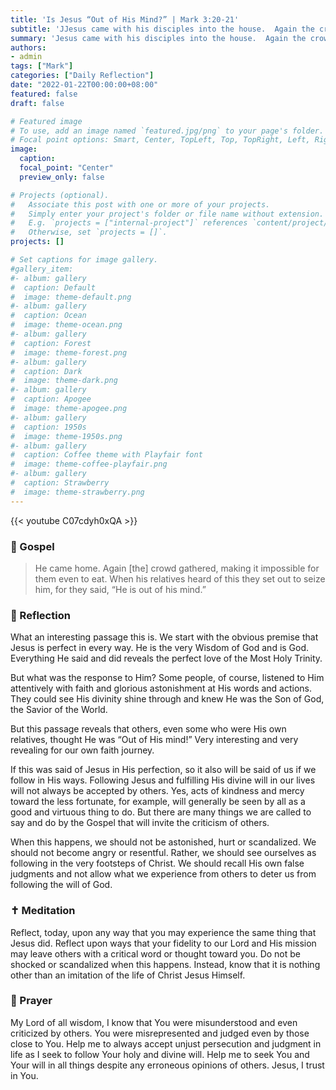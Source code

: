 ```yaml
---
title: 'Is Jesus “Out of His Mind?” | Mark 3:20-21'
subtitle: 'JJesus came with his disciples into the house.  Again the crowd gathered, making it impossible for them even to eat.  When his relatives heard of this they set out to seize him, for they said, “He is out of his mind.” Mark 3:20-21'
summary: 'Jesus came with his disciples into the house.  Again the crowd gathered, making it impossible for them even to eat.  When his relatives heard of this they set out to seize him, for they said, “He is out of his mind.” Mark 3:20-21'
authors:
- admin
tags: ["Mark"]
categories: ["Daily Reflection"]
date: "2022-01-22T00:00:00+08:00"
featured: false
draft: false

# Featured image
# To use, add an image named `featured.jpg/png` to your page's folder.
# Focal point options: Smart, Center, TopLeft, Top, TopRight, Left, Right, BottomLeft, Bottom, BottomRight
image:
  caption:
  focal_point: "Center"
  preview_only: false

# Projects (optional).
#   Associate this post with one or more of your projects.
#   Simply enter your project's folder or file name without extension.
#   E.g. `projects = ["internal-project"]` references `content/project/deep-learning/index.md`.
#   Otherwise, set `projects = []`.
projects: []

# Set captions for image gallery.
#gallery_item:
#- album: gallery
#  caption: Default
#  image: theme-default.png
#- album: gallery
#  caption: Ocean
#  image: theme-ocean.png
#- album: gallery
#  caption: Forest
#  image: theme-forest.png
#- album: gallery
#  caption: Dark
#  image: theme-dark.png
#- album: gallery
#  caption: Apogee
#  image: theme-apogee.png
#- album: gallery
#  caption: 1950s
#  image: theme-1950s.png
#- album: gallery
#  caption: Coffee theme with Playfair font
#  image: theme-coffee-playfair.png
#- album: gallery
#  caption: Strawberry
#  image: theme-strawberry.png
---
```


{{< youtube C07cdyh0xQA >}}

### :love_letter: Gospel
> He came home. Again [the] crowd gathered, making it impossible for them even to eat. When his relatives heard of this they set out to seize him, for they said, “He is out of his mind.”

### :speech_balloon: Reflection
What an interesting passage this is.  We start with the obvious premise that Jesus is perfect in every way.  He is the very Wisdom of God and is God.  Everything He said and did reveals the perfect love of the Most Holy Trinity.

But what was the response to Him?  Some people, of course, listened to Him attentively with faith and glorious astonishment at His words and actions.  They could see His divinity shine through and knew He was the Son of God, the Savior of the World.

But this passage reveals that others, even some who were His own relatives, thought He was “Out of His mind!”  Very interesting and very revealing for our own faith journey.

If this was said of Jesus in His perfection, so it also will be said of us if we follow in His ways.  Following Jesus and fulfilling His divine will in our lives will not always be accepted by others.  Yes, acts of kindness and mercy toward the less fortunate, for example, will generally be seen by all as a good and virtuous thing to do.  But there are many things we are called to say and do by the Gospel that will invite the criticism of others.

When this happens, we should not be astonished, hurt or scandalized.  We should not become angry or resentful.  Rather, we should see ourselves as following in the very footsteps of Christ.  We should recall His own false judgments and not allow what we experience from others to deter us from following the will of God.

### :latin_cross: Meditation
Reflect, today, upon any way that you may experience the same thing that Jesus did.  Reflect upon ways that your fidelity to our Lord and His mission may leave others with a critical word or thought toward you.  Do not be shocked or scandalized when this happens.  Instead, know that it is nothing other than an imitation of the life of Christ Jesus Himself.

### :pray: Prayer
My Lord of all wisdom, I know that You were misunderstood and even criticized by others.  You were misrepresented and judged even by those close to You.  Help me to always accept unjust persecution and judgment in life as I seek to follow Your holy and divine will.  Help me to seek You and Your will in all things despite any erroneous opinions of others.  Jesus, I trust in You.
